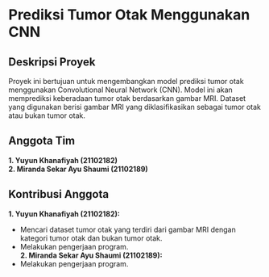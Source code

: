 # **Prediksi Tumor Otak Menggunakan CNN**

## **Deskripsi Proyek**
Proyek ini bertujuan untuk mengembangkan model prediksi tumor otak menggunakan Convolutional Neural Network (CNN). Model ini akan memprediksi keberadaan tumor otak berdasarkan gambar MRI. Dataset yang digunakan berisi gambar MRI yang diklasifikasikan sebagai tumor otak atau bukan tumor otak.

## **Anggota Tim**
**1. Yuyun Khanafiyah (21102182)** <br>
**2. Miranda Sekar Ayu Shaumi (21102189)**

## **Kontribusi Anggota**
**1. Yuyun Khanafiyah (21102182):**
- Mencari dataset tumor otak yang terdiri dari gambar MRI dengan kategori tumor otak dan bukan tumor otak.
- Melakukan pengerjaan program.<br>
**2. Miranda Sekar Ayu Shaumi (21102189):**
- Melakukan pengerjaan program.
